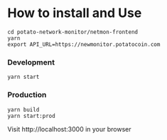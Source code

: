 # How to install and Use

```
cd potato-network-monitor/netmon-frontend
yarn
export API_URL=https://newmonitor.potatocoin.com
```

### Development

```
yarn start
```

### Production

```
yarn build
yarn start:prod
```

Visit http://localhost:3000 in your browser
